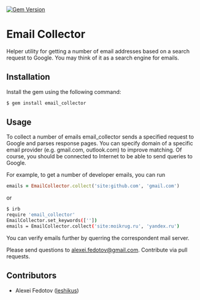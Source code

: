 [![Gem Version](https://badge.fury.io/rb/email_collector.png)](http://badge.fury.io/rb/email_collector)
# Email Collector

Helper utility for getting a number of email addresses based on a search request to Google. You may think of it as a search engine for emails.

## Installation

Install the gem using the following command:

```sh
$ gem install email_collector
```

## Usage

To collect a number of emails email_collector sends a specified request to Google and parses response pages. You can specify domain of a specific email provider (e.g. gmail.com, outlook.com) to improve matching. Of course, you should be connected to Internet to be able to send queries to Google.

For example, to get a number of developer emails, you can run

```ruby
emails = EmailCollector.collect('site:github.com', 'gmail.com')
```

or

```sh
$ irb
require 'email_collector'
EmailCollector.set_keywords([''])
emails = EmailCollector.collect('site:moikrug.ru', 'yandex.ru')
```


You can verify emails further by querring the correspondent mail server.
	
Please send questions to [alexei.fedotov@gmail.com](mailto:alexei.fedotov@gmail.com). Contribute via pull requests.

## Contributors

* Alexei Fedotov ([leshikus](https://github.com/leshikus))
